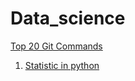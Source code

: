 # Data_science

[Top 20 Git Commands](https://dzone.com/articles/top-20-git-commands-with-examples)

1. [Statistic in python](https://github.com/bestorlov1992/Data_science/tree/main/Netology_analytic_course/Python_and_statistics)


